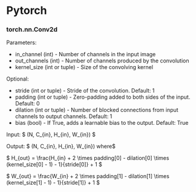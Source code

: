 # Pytorch

### torch.nn.Conv2d

Parameters: 

- in_channel (int) - Number of channels in the input image
- out_channels (int) - Number of channels produced by the convolution
- kernel_size (int or tuple) - Size of the convolving kernel

Optional:

- stride (int or tuple) - Stride of the convolution. Default: 1
- padding (int or tuple) - Zero-padding added to both sides of the input. Default: 0
- dilation (int or tuple) - Number of blocked connections from input channels to output channels. Default: 1
- bias (bool) - If True, adds a learnable bias to the output. Default: True



Input: $ (N, C_{in}, H_{in}, W_{in}) $

Output: $ (N, C_{in}, H_{in}, W_{in}) where$

$ H_{out} = \frac{H_{in} + 2 \times padding[0] - dilation[0] \times (kernel\_size[0] - 1) - 1}{stride[0]} + 1 $

$ W_{out} = \frac{W_{in} + 2 \times padding[1] - dilation[1] \times (kernel\_size[1] - 1) - 1}{stride[1]} + 1 $